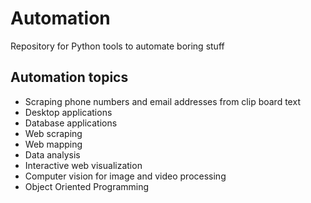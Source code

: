 # Automation

Repository for Python tools to automate boring stuff


## Automation topics

* Scraping phone numbers and email addresses from clip board text
* Desktop applications 
* Database applications 
* Web scraping
* Web mapping 
* Data analysis
* Interactive web visualization
* Computer vision for image and video processing
* Object Oriented Programming
